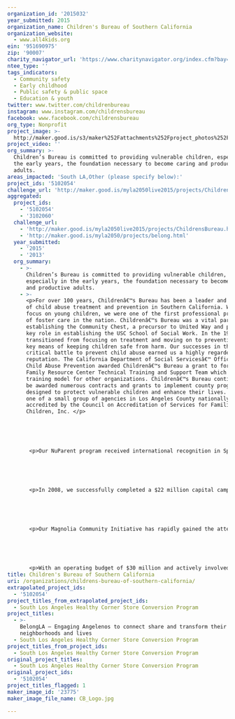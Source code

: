 ```yaml
---
organization_id: '2015032'
year_submitted: 2015
organization_name: Children's Bureau of Southern California
organization_website:
  - www.all4kids.org
ein: '951690975'
zip: '90007'
charity_navigator_url: 'https://www.charitynavigator.org/index.cfm?bay=search.profile&ein=951690975'
ntee_type: ''
tags_indicators:
  - Community safety
  - Early childhood
  - Public safety & public space
  - Education & youth
twitter: www.twitter.com/childrenbureau
instagram: www.instagram.com/childrensbureau
facebook: www.facebook.com/childrensbureau
org_type: Nonprofit
project_image: >-
  http://maker.good.is/s3/maker%252Fattachments%252Fproject_photos%252Fimages%252F23775%252Fdisplay%252FCB_Logo.jpg=c570x385
project_video: ''
org_summary: >-
  Children’s Bureau is committed to providing vulnerable children, especially in
  the early years, the foundation necessary to become caring and productive
  adults.
areas_impacted: 'South LA,Other (please specify below):'
project_ids: '5102054'
challenge_url: 'http://maker.good.is/myla2050live2015/projects/ChildrensBureau.html'
aggregated:
  project_ids:
    - '5102054'
    - '3102060'
  challenge_url:
    - 'http://maker.good.is/myla2050live2015/projects/ChildrensBureau.html'
    - 'http://maker.good.is/myla2050/projects/belong.html'
  year_submitted:
    - '2015'
    - '2013'
  org_summary:
    - >-
      Children’s Bureau is committed to providing vulnerable children,
      especially in the early years, the foundation necessary to become caring
      and productive adults.
    - >-
      <p>For over 100 years, Childrenâ€™s Bureau has been a leader and innovator
      of child abuse treatment and prevention in Southern California. With a
      focus on young children, we were one of the first professional providers
      of foster care in the nation. Childrenâ€™s Bureau was a vital partner in
      establishing the Community Chest, a precursor to United Way and played a
      key role in establishing the USC School of Social Work. In the 1980â€™s we
      transitioned from focusing on treatment and moving on to prevention as a
      key means of keeping children safe from harm. Our successes in the
      critical battle to prevent child abuse earned us a highly regarded
      reputation. The California Department of Social Servicesâ€™ Office of
      Child Abuse Prevention awarded Childrenâ€™s Bureau a grant to form the
      Family Resource Center Technical Training and Support Team which acts as a
      training model for other organizations. Childrenâ€™s Bureau continues to
      be awarded numerous contracts and grants to implement county programs
      designed to protect vulnerable children and enhance their lives. We are
      one of a small group of agencies in Los Angeles County nationally
      accredited by the Council on Accreditation of Services for Families and
      Children, Inc. </p>
       
       
       
       
       
       <p>Our NuParent program received international recognition in Spring 2012 with an invitation to present the program, measurement tools and results at the 8th Annual British Association for the Study and Prevention of Child Abuse and Neglect. </p>
       
       
       
       
       
       <p>In 2008, we successfully completed a $22 million capital campaign and opened our new headquarters in one of the poorest, most densely populated neighborhoods in Los Angeles. From this center we launched the Magnolia Community Initiative - a ground-breaking model for large scale community mobilization where children, especially those under age 5 living in the most vulnerable neighborhoods, break all records of success in their education and health milestones and in the nurturing they receive. </p>
       
       
       
       
       
       <p>Our Magnolia Community Initiative has rapidly gained the attention and recognition of national leaders, policy-makers and funders including members of the U.S. Dept. of Health and Human Services, The Tides Foundation, United Way Worldwide, Gates Foundation and East LA Initiative. Through our work with the UCLA Center for Healthier Children, Families and Communities, we have collected and mapped the school readiness of young children in a 500 block area of Los Angeles. We are using this mapping data to help local communities map their needs and service gaps on a highly localized basis and engaging the community to improve these outcomes.</p>
       
       
       
       
       
       <p>With an operating budget of $30 million and actively involved boards of directors and trustees, Childrenâ€™s Bureau has the demonstrated depth of capacity, experience, relationships, and leadership to effect a community-wide transformation in Los Angeles.</p>
title: Children's Bureau of Southern California
uri: /organizations/childrens-bureau-of-southern-california/
extrapolated_project_ids:
  - '5102054'
project_titles_from_extrapolated_project_ids:
  - South Los Angeles Healthy Corner Store Conversion Program
project_titles:
  - >-
    BelongLA — Engaging Angelenos to connect share and transform their
    neighborhoods and lives
  - South Los Angeles Healthy Corner Store Conversion Program
project_titles_from_project_ids:
  - South Los Angeles Healthy Corner Store Conversion Program
original_project_titles:
  - South Los Angeles Healthy Corner Store Conversion Program
original_project_ids:
  - '5102054'
project_titles_flagged: 1
maker_image_id: '23775'
maker_image_file_name: CB_Logo.jpg

---
```

